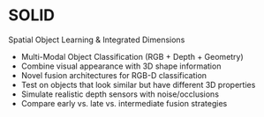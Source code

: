 # SOLID 
Spatial Object Learning & Integrated Dimensions



- Multi-Modal Object Classification (RGB + Depth + Geometry)
- Combine visual appearance with 3D shape information
- Novel fusion architectures for RGB-D classification
- Test on objects that look similar but have different 3D properties
- Simulate realistic depth sensors with noise/occlusions
- Compare early vs. late vs. intermediate fusion strategies
